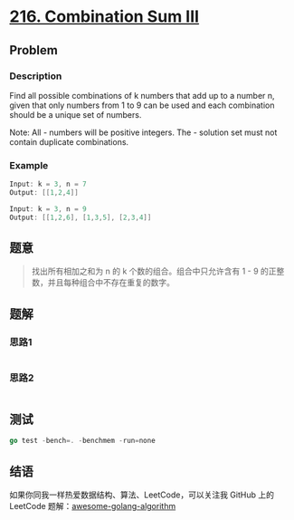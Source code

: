 # [216. Combination Sum III][title]

## Problem

### Description

Find all possible combinations of k numbers that add up to a number n, given that only numbers from 1 to 9 can be used and each combination should be a unique set of numbers.

Note:
All - numbers will be positive integers.
The - solution set must not contain duplicate combinations.


### Example
```cpp
Input: k = 3, n = 7
Output: [[1,2,4]]

Input: k = 3, n = 9
Output: [[1,2,6], [1,3,5], [2,3,4]]
```

## 题意
>找出所有相加之和为 n 的 k 个数的组合。组合中只允许含有 1 - 9 的正整数，并且每种组合中不存在重复的数字。

## 题解
### 思路1
>

```go

```

### 思路2
>

```go

```

## 测试
```go
go test -bench=. -benchmem -run=none
```


## 结语

如果你同我一样热爱数据结构、算法、LeetCode，可以关注我 GitHub 上的 LeetCode 题解：[awesome-golang-algorithm][me]

[title]: https://leetcode.com/problems/combination-sum-iii/
[me]: https://github.com/kylesliu/awesome-golang-algorithm
